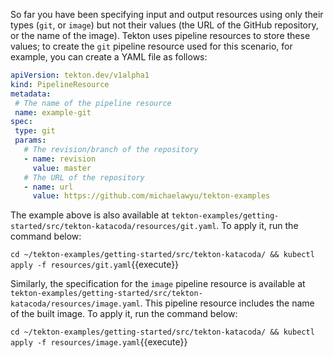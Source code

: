 So far you have been specifying input and output resources using only their
types (`git`, or `image`) but not their values (the URL of the GitHub
repository, or the name of the image). Tekton uses pipeline resources to
store these values; to create the `git` pipeline resource used for this
scenario, for example, you can create a YAML file as follows:

```yaml
apiVersion: tekton.dev/v1alpha1
kind: PipelineResource
metadata:
 # The name of the pipeline resource
 name: example-git
spec:
 type: git
 params:
   # The revision/branch of the repository
   - name: revision
     value: master
   # The URL of the repository
   - name: url
     value: https://github.com/michaelawyu/tekton-examples
```

The example above is also available at
`tekton-examples/getting-started/src/tekton-katacoda/resources/git.yaml`. To
apply it, run the command below:

`cd ~/tekton-examples/getting-started/src/tekton-katacoda/ && kubectl apply -f resources/git.yaml`{{execute}}

Similarly, the specification for the `image` pipeline resource is
available at `tekton-examples/getting-started/src/tekton-katacoda/resources/image.yaml`.
This pipeline resource includes the name of the built image. To apply it,
run the command below:

`cd ~/tekton-examples/getting-started/src/tekton-katacoda/ && kubectl apply -f resources/image.yaml`{{execute}}